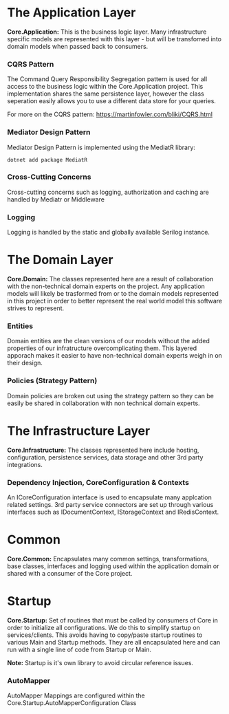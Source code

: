 # The Application Layer

 **Core.Application:** This is the business logic layer. Many infrastructure specific models are represented with this layer - but will be transfomed into domain models when passed back to consumers.
 

### CQRS Pattern
The Command Query Responsibility Segregation pattern is used for all access to the business logic within the Core.Application project. This implementation shares the same persistence layer, however the class seperation easily allows you to use a different data store for your queries.

For more on the CQRS pattern: https://martinfowler.com/bliki/CQRS.html


### Mediator Design Pattern
Mediator Design Pattern is implemented using the MediatR library:

    dotnet add package MediatR

### Cross-Cutting Concerns
Cross-cutting concerns such as logging, authorization and caching are handled by Mediatr or Middleware

### Logging
Logging is handled by the static and globally available Serilog instance.

# The Domain Layer

**Core.Domain:** The classes represented here are a result of collaboration with the non-technical domain experts on the project. Any application models will likely be trasformed from or to the domain models represented in this project in order to better represent the real world model this software strives to represent.

### Entities

Domain entities are the clean versions of our models without the added properties of our infratructure overcomplicating them. This layered apporach makes it easier to have non-technical domain experts weigh in on their design.

### Policies (Strategy Pattern)

Domain policies are broken out using the strategy pattern so they can be easily be shared in collaboration with non technical domain experts.

# The Infrastructure Layer

**Core.Infrastructure:** The classes represented here include hosting, configuration, persistence services, data storage and other 3rd party integrations.

### Dependency Injection, CoreConfiguration & Contexts
An ICoreConfiguration interface is used to encapsulate many applcation related settings. 3rd party service connectors are set up through various interfaces such as IDocumentContext, IStorageContext and IRedisContext.


# Common 

**Core.Common:** Encapsulates many common settings, transformations, base classes, interfaces and logging used within the application domain or shared with a consumer of the Core project.


# Startup

**Core.Startup:** Set of routines that must be called by consumers of Core in order to initialize all configurations. We do this to simplify startup on services/clients. This avoids having to copy/paste startup routines to various Main and Startup methods. They are all encapsulated here and can run with a single line of code from Startup or Main.

**Note:** Startup is it's own library to avoid circular reference issues.

### AutoMapper
AutoMapper Mappings are configured within the Core.Startup.AutoMapperConfiguration Class
